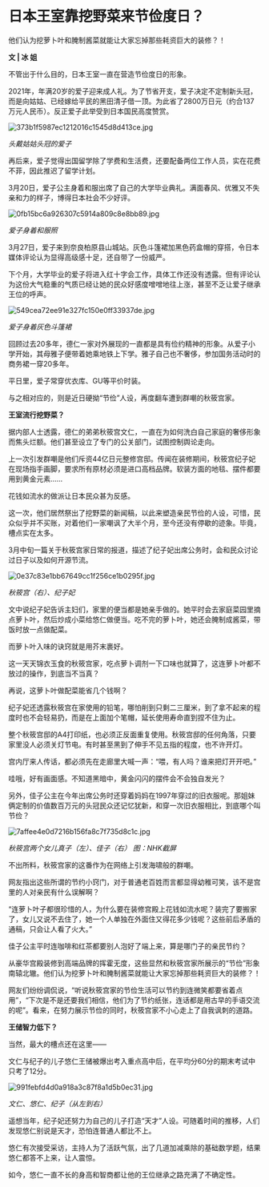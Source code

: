 # 日本王室靠挖野菜来节俭度日？

他们认为挖萝卜叶和腌制酱菜就能让大家忘掉那些耗资巨大的装修？！

**文 | 冰 姐**

不管出于什么目的，日本王室一直在营造节俭度日的形象。

2021年，年满20岁的爱子迎来成人礼。为了节省开支，爱子决定不定制新头冠，而是向姑姑、已经嫁给平民的黑田清子借一顶。为此省了2800万日元（约合137万元人民币）。反正爱子此举受到日本国民高度赞赏。

![373b1f5987ec1212016c1545d8d413ce.jpg](https://raw.githubusercontent.com/qqhsx/qqnews_image/main/2024/03/31/日本王室靠挖野菜来节俭度日？/373b1f5987ec1212016c1545d8d413ce.jpg)

_头戴姑姑头冠的爱子_

再后来，爱子觉得出国留学除了学费和生活费，还要配备两位工作人员，实在花费不菲，因此推迟了留学计划。

3月20日，爱子公主身着和服出席了自己的大学毕业典礼。满面春风、优雅又不失亲和力的样子，博得日本社会不少好评。

![0fb15bc6a926307c5914a809c8e8bb89.jpg](https://raw.githubusercontent.com/qqhsx/qqnews_image/main/2024/03/31/日本王室靠挖野菜来节俭度日？/0fb15bc6a926307c5914a809c8e8bb89.jpg)

_爱子身着和服照_

3月27日，爱子来到奈良柏原县山城站。灰色斗篷裙加黑色药盒帽的穿搭，令日本媒体评论认为显得高级感十足，还自带了一份威严。

下个月，大学毕业的爱子将进入红十字会工作，具体工作还没有透露。但有评论认为这份大气稳重的气质已经让她的民众好感度噌噌地往上涨，甚至不乏让爱子继承王位的呼声。

![549cea72ee91e327fc150e0ff33937de.jpg](https://raw.githubusercontent.com/qqhsx/qqnews_image/main/2024/03/31/日本王室靠挖野菜来节俭度日？/549cea72ee91e327fc150e0ff33937de.jpg)

_爱子身着灰色斗篷裙_

回顾过去20多年，德仁一家对外展现的一直都是具有俭约精神的形象。从爱子小学开始，其母雅子便带着她乘地铁上下学。雅子自己也不奢侈，参加国务活动时的商务裙一穿20多年。

平日里，爱子常穿优衣库、GU等平价时装。

与之相对应的，则是近日硬拗“节俭”人设，再度翻车遭到群嘲的秋筱宫家。

**王室流行挖野菜？**

据内部人士透露，德仁的弟弟秋筱宫文仁，一直在为如何洗白自己家庭的奢侈形象而焦头烂额。他们甚至设立了专门的公关部门，试图控制舆论走向。

上一次引发群嘲是他们斥资44亿日元整修宫邸。传闻在装修期间，秋筱宫纪子妃在现场指手画脚，要求所有原材必须是进口高档品牌。软装方面的地毯、摆件都要用到黄金元素……

花钱如流水的做派让日本民众甚为反感。

这一次，他们居然祭出了挖野菜的新闻稿，以此来塑造亲民节俭的人设，可惜，民众似乎并不买账，对着他们一家嘲讽了大半个月，至今还没有停歇的迹象。毕竟，槽点实在太多。

3月中旬一篇关于秋筱宫家日常的报道，描述了纪子妃出席公务时，会和民众讨论过日子以及如何开源节流。

![0e37c83e1bb67649cc1f256ce1b0295f.jpg](https://raw.githubusercontent.com/qqhsx/qqnews_image/main/2024/03/31/日本王室靠挖野菜来节俭度日？/0e37c83e1bb67649cc1f256ce1b0295f.jpg)

 _秋筱宫（右）、纪子妃_

文中说纪子妃告诉主妇们，家里的便当都是她亲手做的。她平时会去家庭菜园里摘点萝卜叶，然后炒成小菜给悠仁做便当。吃不完的萝卜叶，她还会腌制成酱菜，带饭时放一点做配菜。

而萝卜叶入味的诀窍就是用芥末裹好。

这一天天锦衣玉食的秋筱宫家，吃点萝卜调剂一下口味也就算了，这连萝卜叶都不放过的操作，到底当不当真？

再说，这萝卜叶做配菜能省几个钱啊？

纪子妃还透露秋筱宫在家使用的铅笔，哪怕削到只剩二三厘米，到了拿不起来的程度时也不会轻易扔，而是在上面加个笔帽，延长使用寿命直到捏不住为止。

整个秋筱宫邸的A4打印纸，也必须正反面重复使用。秋筱宫邸的任何角落，只要家里没人必须关灯节电。有时甚至黑到了伸手不见五指的程度，也不许开灯。

宫内厅来人传话，都必须先在走廊里大喊一声：“喂，有人吗？谁来把灯开开吧。”

哇哦，好有画面感。不知道黑暗中，黄金闪闪的摆件会不会独自发光？

另外，佳子公主在今年出席公务时还穿着妈妈在1997年穿过的旧衣服呢。那姐妹俩定制的价值数百万元的头冠民众还记忆犹新，和穿一次旧衣服相比，到底哪个叫节俭？

![7affee4e0d7216b156fa8c7f735d8c1c.jpg](https://raw.githubusercontent.com/qqhsx/qqnews_image/main/2024/03/31/日本王室靠挖野菜来节俭度日？/7affee4e0d7216b156fa8c7f735d8c1c.jpg)

 _秋筱宫两个女儿真子（左）、佳子（右） 图：NHK截屏_

不出所料，秋筱宫家的这番作为在网络上引发海啸般的群嘲。

网友指出这些所谓的节约小窍门，对于普通老百姓而言都显得幼稚可笑，该不是宫里的人对亲民有什么误解啊？

“连萝卜叶子都很珍惜的人，为什么要在装修宫殿上花钱如流水呢？装完了要搬家了，女儿又说不去住了，她一个人单独在外面住又得花多少钱呢？这些前后矛盾的通稿，只会让人看了火大。”

佳子公主平时连咖啡和红茶都要别人泡好了端上来，算是哪门子的亲民节约？

从豪华宫殿装修到高端品牌的挥霍无度，这些显然和秋筱宫家所展示的“节俭”形象南辕北辙。他们认为挖萝卜叶和腌制酱菜就能让大家忘掉那些耗资巨大的装修？！

网友们纷纷调侃说，“听说秋筱宫家的节俭生活可以节约到连微笑都要省着点用”，“下次是不是还要我们相信，他们为了节约纸张，连话都是用古早的手语交流的呢”。看来，在努力展示节俭的同时，秋筱宫家不小心走上了自我讽刺的道路。

**王储智力低下？**

当然，最大的槽点还在这里——

文仁与纪子的儿子悠仁王储被爆出考入重点高中后，在平均分60分的期末考试中只考了12分。

![991febfd4d0a918a3c87f8a1d5b0ec31.jpg](https://raw.githubusercontent.com/qqhsx/qqnews_image/main/2024/03/31/日本王室靠挖野菜来节俭度日？/991febfd4d0a918a3c87f8a1d5b0ec31.jpg)

 _文仁、悠仁、纪子（从左到右）_

遥想当年，纪子妃还努力为自己的儿子打造“天才”人设。可随着时间的推移，人们发现悠仁别说是天才，恐怕连普通人都比不上。

悠仁有次接受采访，主持人为了活跃气氛，出了几道加减乘除的基础数学题，结果悠仁都答不上来，让人震惊。

如今，悠仁一直不长的身高和智商都让他的王位继承之路充满了不确定性。

